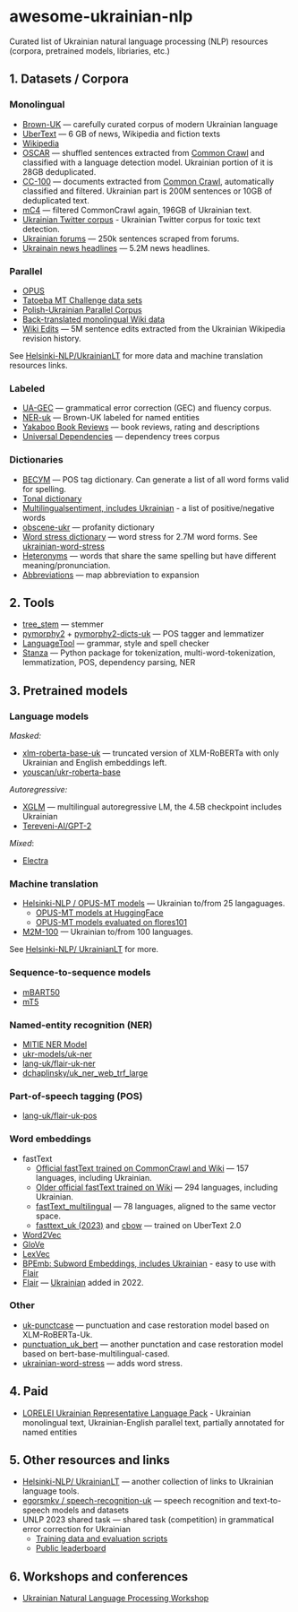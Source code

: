# awesome-ukrainian-nlp
Curated list of Ukrainian natural language processing (NLP) resources (corpora, pretrained models, libriaries, etc.)


## 1. Datasets / Corpora

### Monolingual

* [Brown-UK](https://github.com/brown-uk/corpus) — carefully curated corpus of modern Ukrainian language
* [UberText](https://lang.org.ua/uk/corpora/#anchor4) — 6 GB of news, Wikipedia and fiction texts
* [Wikipedia](https://dumps.wikimedia.org/ukwiki/latest/)
* [OSCAR](https://oscar-corpus.com/) — shuffled sentences extracted from [Common Crawl](https://commoncrawl.org/) and classified with a language detection model. Ukrainian portion of it is 28GB deduplicated.
* [CC-100](http://data.statmt.org/cc-100/) — documents extracted from [Common Crawl](https://commoncrawl.org/), automatically classified and filtered. Ukrainian part is 200M sentences or 10GB of deduplicated text.
* [mC4](https://github.com/allenai/allennlp/discussions/5056) — filtered CommonCrawl again, 196GB of Ukrainian text. 
* [Ukrainian Twitter corpus](https://github.com/saganoren/ukr-twi-corpus) - Ukrainian Twitter corpus for toxic text detection.
* [Ukrainian forums](https://github.com/khrystyna-skopyk/ukr_spell_check/blob/master/data/scraped.txt) — 250k sentences scraped from forums.
* [Ukrainain news headlines](https://huggingface.co/datasets/Yehor/ukrainian-news-headlines) — 5.2M news headlines.

### Parallel

* [OPUS](https://opus.nlpl.eu/)
* [Tatoeba MT Challenge data sets](https://github.com/Helsinki-NLP/Tatoeba-Challenge/)
* [Polish-Ukrainian Parallel Corpus](https://clarin-pl.eu/dspace/handle/11321/535) 
* [Back-translated monolingual Wiki data](https://github.com/Helsinki-NLP/Tatoeba-Challenge/blob/master/data/Backtranslations.md)
* [Wiki Edits](https://huggingface.co/datasets/osyvokon/wiki-edits-uk) — 5M sentence edits extracted from the Ukrainian Wikipedia revision history.

See [Helsinki-NLP/UkrainianLT](https://github.com/Helsinki-NLP/UkrainianLT) for more data and machine translation resources links.

### Labeled

* [UA-GEC](https://github.com/grammarly/ua-gec) —  grammatical error correction (GEC) and fluency corpus.
* [NER-uk](https://github.com/lang-uk/ner-uk) — Brown-UK labeled for named entities
* [Yakaboo Book Reviews](https://yakaboo-book-reviews-dataset.imfast.io/) — book reviews, rating and descriptions
* [Universal Dependencies](https://github.com/UniversalDependencies/UD_Ukrainian-IU/tree/master) — dependency trees corpus
 
### Dictionaries

* [ВЕСУМ](https://github.com/brown-uk/dict_uk) — POS tag dictionary. Can generate a list of all word forms valid for spelling.
* [Tonal dictionary](https://github.com/lang-uk/tone-dict-uk)
* [Multilingualsentiment, includes Ukrainian](https://sites.google.com/site/datascienceslab/projects/multilingualsentiment) - a list of positive/negative words
* [obscene-ukr](https://github.com/saganoren/obscene-ukr) — profanity dictionary
* [Word stress dictionary](https://github.com/lang-uk/ukrainian-word-stress-dictionary) — word stress for 2.7M word forms. See [ukrainian-word-stress](https://github.com/lang-uk/ukrainian-word-stress) 
* [Heteronyms](https://github.com/lang-uk/ukrainian-heteronyms-dictionary) — words that share the same spelling but have different meaning/pronunciation.
* [Abbreviations](https://github.com/lang-uk/ukrainian-abbreviations-dictionary) — map abbreviation to expansion


## 2. Tools

* [tree_stem](https://github.com/amakukha/stemmers_ukrainian) — stemmer
* [pymorphy2](https://github.com/kmike/pymorphy2) + [pymorphy2-dicts-uk](https://pypi.org/project/pymorphy2-dicts-uk/) — POS tagger and lemmatizer
* [LanguageTool](https://languagetool.org/uk/) — grammar, style and spell checker
* [Stanza](https://stanfordnlp.github.io/stanza/) — Python package for tokenization, multi-word-tokenization, lemmatization, POS, dependency parsing, NER

 

## 3. Pretrained models

### Language models

*Masked:*
* [xlm-roberta-base-uk](https://huggingface.co/ukr-models/xlm-roberta-base-uk) — truncated version of XLM-RoBERTa with only Ukrainian and English embeddings left.
* [youscan/ukr-roberta-base](https://huggingface.co/youscan/ukr-roberta-base)

*Autoregressive:*
* [XGLM](https://github.com/pytorch/fairseq/blob/main/examples/xglm/README.md) — multilingual autoregressive LM, the 4.5B checkpoint includes Ukrainian
* [Tereveni-AI/GPT-2](https://huggingface.co/Tereveni-AI/gpt2-124M-uk-fiction)

*Mixed*:
* [Electra](https://huggingface.co/lang-uk)

### Machine translation

* [Helsinki-NLP / OPUS-MT models](https://github.com/Helsinki-NLP/UkrainianLT) — Ukrainian to/from 25 langaguages.
  - [OPUS-MT models at HuggingFace](https://huggingface.co/models?language=uk&pipeline_tag=translation&sort=modified)
  - [OPUS-MT models evaluated on flores101](https://github.com/Helsinki-NLP/UkrainianLT/blob/main/opus-mt-ukr-flores-devtest.md)
* [M2M-100](https://github.com/pytorch/fairseq/tree/master/examples/m2m_100) — Ukrainian to/from 100 languages.

See [Helsinki-NLP/ UkrainianLT](https://github.com/Helsinki-NLP/UkrainianLT) for more.

### Sequence-to-sequence models

* [mBART50](https://github.com/pytorch/fairseq/tree/master/examples/multilingual#mbart50-models)
* [mT5](https://github.com/google-research/multilingual-t5)

### Named-entity recognition (NER)

* [MITIE NER Model](https://lang.org.ua/en/models/#anchor1)
* [ukr-models/uk-ner](https://huggingface.co/ukr-models/uk-ner)
* [lang-uk/flair-uk-ner](https://huggingface.co/lang-uk/flair-uk-ner)
* [dchaplinsky/uk_ner_web_trf_large](https://huggingface.co/dchaplinsky/uk_ner_web_trf_large)

### Part-of-speech tagging (POS)

* [lang-uk/flair-uk-pos](https://huggingface.co/lang-uk/flair-uk-pos)

### Word embeddings

* fastText
  - [Official fastText trained on CommonCrawl and Wiki](https://fasttext.cc/docs/en/crawl-vectors.html) — 157 languages, including Ukrainian.
  - [Older official fastText trained on Wiki](https://github.com/facebookresearch/fastText/blob/master/docs/pretrained-vectors.md) — 294 languages, including Ukrainian.
  - [fastText_multilingual](https://github.com/babylonhealth/fastText_multilingual) — 78 languages, aligned to the same vector space.
  - [fasttext_uk (2023)](https://huggingface.co/dchaplinsky/fasttext_uk) and [cbow](https://huggingface.co/dchaplinsky/fasttext_uk_cbow) — trained on UberText 2.0
* [Word2Vec](https://lang.org.ua/en/models/#anchor4)
* [GloVe](https://lang.org.ua/en/models/#anchor4)
* [LexVec](https://lang.org.ua/en/models/#anchor4)
* [BPEmb: Subword Embeddings, includes Ukrainian](https://nlp.h-its.org/bpemb/) - easy to use with [Flair](https://github.com/flairNLP/flair/blob/master/resources/docs/embeddings/BYTE_PAIR_EMBEDDINGS.md)
* [Flair](https://github.com/flairNLP/flair/blob/master/resources/docs/embeddings/FLAIR_EMBEDDINGS.md) — [Ukrainian](https://huggingface.co/lang-uk/flair-uk-forward) added in 2022. 

### Other

* [uk-punctcase](https://huggingface.co/ukr-models/uk-punctcase) — punctuation and case restoration model based on XLM-RoBERTa-Uk.
* [punctuation_uk_bert](https://huggingface.co/dchaplinsky/punctuation_uk_bert) — another punctation and case restoration model based on bert-base-multilingual-cased.
* [ukrainian-word-stress](https://github.com/lang-uk/ukrainian-word-stress) — adds word stress.

## 4. Paid

* [LORELEI Ukrainian Representative Language Pack](https://catalog.ldc.upenn.edu/LDC2020T24) - Ukrainian monolingual text, Ukrainian-English parallel text, partially annotated for named entities


## 5. Other resources and links

* [Helsinki-NLP/ UkrainianLT](https://github.com/Helsinki-NLP/UkrainianLT) — another collection of links to Ukrainian language tools.
* [egorsmkv / speech-recognition-uk](https://github.com/egorsmkv/speech-recognition-uk) — speech recognition and text-to-speech models and datasets
* UNLP 2023 shared task — shared task (competition) in grammatical error correction for Ukrainian 
  - [Training data and evaluation scripts](https://github.com/asivokon/unlp-2023-shared-task) 
  - [Public leaderboard](https://codalab.lisn.upsaclay.fr/competitions/10740)


## 6. Workshops and conferences

* [Ukrainian Natural Language Processing Workshop](https://unlp.org.ua/)
